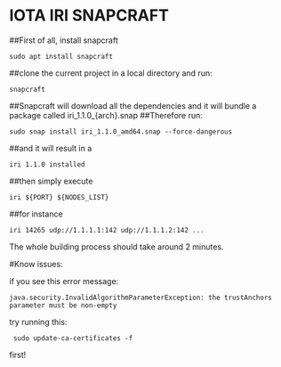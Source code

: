 
# IOTA IRI SNAPCRAFT

##First of all, install snapcraft

	sudo apt install snapcraft

##clone the current project in a local directory and run:

	snapcraft

##Snapcraft will download all the dependencies and it will bundle a package called iri_1.1.0_{arch}.snap
##Therefore run:

	sudo snap install iri_1.1.0_amd64.snap --force-dangerous

##and it will result in a 

	iri 1.1.0 installed

##then simply execute

	iri ${PORT} ${NODES_LIST}

##for instance

	iri 14265 udp://1.1.1.1:142 udp://1.1.1.2:142 ...

The whole building process should take around 2 minutes.

#Know issues:

if you see this error message: 

	java.security.InvalidAlgorithmParameterException: the trustAnchors parameter must be non-empty

try running this:

	 sudo update-ca-certificates -f

first!
